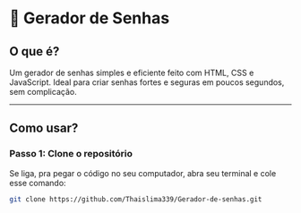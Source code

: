 # 🔐 Gerador de Senhas

## O que é?

Um gerador de senhas simples e eficiente feito com HTML, CSS e JavaScript. Ideal para criar senhas fortes e seguras em poucos segundos, sem complicação.

---

## Como usar?

### Passo 1: Clone o repositório

Se liga, pra pegar o código no seu computador, abra seu terminal e cole esse comando:

```bash
git clone https://github.com/Thaislima339/Gerador-de-senhas.git
